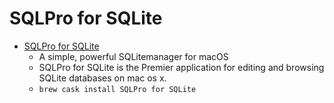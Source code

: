 # SQLPro for SQLite
- [SQLPro for SQLite](https://www.sqlitepro.com/)
  -  A simple, powerful SQLitemanager for macOS
  - SQLPro for SQLite is the Premier application for editing and browsing SQLite databases on mac os x.
  - `brew cask install SQLPro for SQLite`
